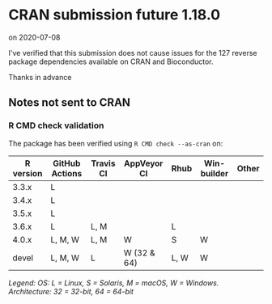 # CRAN submission future 1.18.0

on 2020-07-08

I've verified that this submission does not cause issues for the 127 reverse package dependencies available on CRAN and Bioconductor.

Thanks in advance


## Notes not sent to CRAN

### R CMD check validation

The package has been verified using `R CMD check --as-cran` on:

| R version | GitHub Actions | Travis CI | AppVeyor CI | Rhub      | Win-builder | Other  |
| --------- | -------------- | --------- | ----------- | --------- | ----------- | ------ |
| 3.3.x     | L              |           |             |           |             |        |
| 3.4.x     | L              |           |             |           |             |        |
| 3.5.x     | L              |           |             |           |             |        |
| 3.6.x     | L              | L, M      |             | L         |             |        |
| 4.0.x     | L, M, W        | L, M      | W           |        S  | W           |        |
| devel     | L, M, W        | L         | W (32 & 64) | L,   W    | W           |        |

*Legend: OS: L = Linux, S = Solaris, M = macOS, W = Windows.  Architecture: 32 = 32-bit, 64 = 64-bit*
